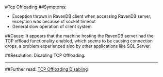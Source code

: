#Tcp Offloading
##Symptoms: 
- Exception thrown in RavenDB client when accessing RavenDB server,  exception was because of socket timeout
- General slow operation of client system

##Cause:
It appears that the machine hosting the RavenDB server had the TCP offload functionality enabled, which seems to be causing connection drops, a problem experienced also by other applications like SQL Server.

##Resolution:
Disabling TCP Offloading.

<hr/>

##Further read:
[TCP Offloading Disabling](http://blogs.technet.com/b/onthewire/archive/2014/01/21/tcp-offloading-chimney-amp-rss-what-is-it-and-should-i-disable-it.aspx)
